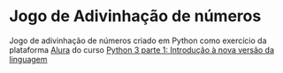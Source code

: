 # Jogo de Adivinhação de números

Jogo de adivinhação de números criado em Python como exercício da plataforma [Alura](https://www.alura.com.br/) do curso [Python 3 parte 1: Introdução à nova versão da linguagem](https://cursos.alura.com.br/course/python-3-introducao-a-nova-versao-da-linguagem?preRequirementFrom=python-3-avancando-na-linguagem)
